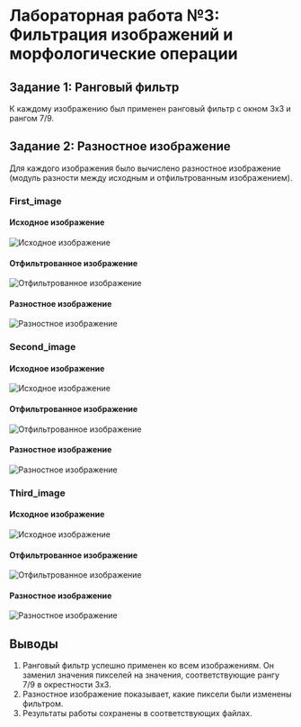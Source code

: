
# Лабораторная работа №3: Фильтрация изображений и морфологические операции

## Задание 1: Ранговый фильтр
К каждому изображению был применен ранговый фильтр с окном 3x3 и рангом 7/9.

## Задание 2: Разностное изображение
Для каждого изображения было вычислено разностное изображение (модуль разности между исходным и отфильтрованным изображением).


### First_image

#### Исходное изображение
![Исходное изображение](first_image.png)

#### Отфильтрованное изображение
![Отфильтрованное изображение](first_image_filtered.bmp)

#### Разностное изображение
![Разностное изображение](first_image_diff.bmp)

### Second_image

#### Исходное изображение
![Исходное изображение](second_image.png)

#### Отфильтрованное изображение
![Отфильтрованное изображение](second_image_filtered.bmp)

#### Разностное изображение
![Разностное изображение](second_image_diff.bmp)

### Third_image

#### Исходное изображение
![Исходное изображение](third_image.png)

#### Отфильтрованное изображение
![Отфильтрованное изображение](third_image_filtered.bmp)

#### Разностное изображение
![Разностное изображение](third_image_diff.bmp)

## Выводы
1. Ранговый фильтр успешно применен ко всем изображениям. Он заменил значения пикселей на значения, соответствующие рангу 7/9 в окрестности 3x3.
2. Разностное изображение показывает, какие пиксели были изменены фильтром.
3. Результаты работы сохранены в соответствующих файлах.

